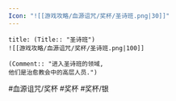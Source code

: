 ```yaml
---
Icon: "![[游戏攻略/血源诅咒/奖杯/圣诗班.png|30]]"
---
```

```ad-common-silver-trophy
title: (Title:: "圣诗班")
![[游戏攻略/血源诅咒/奖杯/圣诗班.png|100]]

(Comment:: "进入圣诗班的领域, 
他们是治愈教会中的高层人员.")
```

#血源诅咒/奖杯 #奖杯 #奖杯/银
